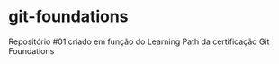 # git-foundations
Repositório #01 criado em função do Learning Path da certificação Git Foundations
